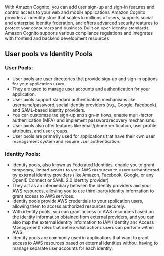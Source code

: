 With Amazon Cognito, you can add user sign-up and sign-in features and control access to your web and mobile applications. Amazon Cognito provides an identity store that scales to millions of users, supports social and enterprise identity federation, and offers advanced security features to protect your consumers and business. Built on open identity standards, Amazon Cognito supports various compliance regulations and integrates with frontend and backend development resources.

## User pools vs Identity Pools

### **User Pools**:
- User pools are user directories that provide sign-up and sign-in options for your application users.
- They are used to manage user accounts and authentication for your application.
- User pools support standard authentication mechanisms like username/password, social identity providers (e.g., Google, Facebook), and SAML-based identity providers.
- You can customize the sign-up and sign-in flows, enable multi-factor authentication (MFA), and implement password recovery mechanisms.
- User pools also offer features like email/phone verification, user profile attributes, and user groups.
- User pools are primarily used for applications that have their own user management system and require user authentication.

### **Identity Pools**:

- Identity pools, also known as Federated Identities, enable you to grant temporary, limited access to your AWS resources to users authenticated by external identity providers (like Amazon, Facebook, Google, or any OpenID Connect or SAML 2.0 identity provider).
- They act as an intermediary between the identity providers and your AWS resources, allowing you to use third-party identity information to grant access to AWS services.
- Identity pools provide AWS credentials to your application users, allowing them to access authorized resources securely.
- With identity pools, you can grant access to AWS resources based on the identity information obtained from external providers, and you can also map the external identity information to IAM (Identity and Access Management) roles that define what actions users can perform within AWS.
- Identity pools are commonly used in applications that want to grant access to AWS resources based on external identities without having to manage separate user accounts for each identity.